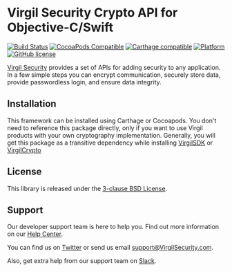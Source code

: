 # Virgil Security Crypto API for Objective-C/Swift

[![Build Status](https://api.travis-ci.org/VirgilSecurity/cryptoapi-x.svg?branch=master)](https://travis-ci.org/VirgilSecurity/cryptoapi-x)
[![CocoaPods Compatible](https://img.shields.io/cocoapods/v/VirgilCryptoAPI.svg)](https://cocoapods.org/pods/VirgilCryptoAPI)
[![Carthage compatible](https://img.shields.io/badge/Carthage-compatible-4BC51D.svg?style=flat)](https://github.com/Carthage/Carthage)
[![Platform](https://img.shields.io/cocoapods/p/VirgilCryptoAPI.svg?style=flat)](http://cocoadocs.org/docsets/VirgilCryptoAPI)
[![GitHub license](https://img.shields.io/badge/license-BSD%203--Clause-blue.svg)](https://github.com/VirgilSecurity/virgil/blob/master/LICENSE)

[Virgil Security](https://virgilsecurity.com) provides a set of APIs for adding security to any application. In a few simple steps you can encrypt communication, securely store data, provide passwordless login, and ensure data integrity.

## Installation

This framework can be installed using Carthage or Cocoapods. You don't need to reference this package directly, only if you want to use Virgil products with your own cryptography implementation. Generally, you will get this package as a transitive dependency while installing [VirgilSDK](https://github.com/VirgilSecurity/sdk-x) or [VirgilCrypto](https://github.com/VirgilSecurity/crypto-x)

## License

This library is released under the [3-clause BSD License](https://github.com/VirgilSecurity/virgil/blob/master/LICENSE).

## Support
Our developer support team is here to help you. Find out more information on our [Help Center](https://help.virgilsecurity.com/).

You can find us on [Twitter](https://twitter.com/VirgilSecurity) or send us email support@VirgilSecurity.com.

Also, get extra help from our support team on [Slack](https://virgilsecurity.slack.com/join/shared_invite/enQtMjg4MDE4ODM3ODA4LTc2OWQwOTQ3YjNhNTQ0ZjJiZDc2NjkzYjYxNTI0YzhmNTY2ZDliMGJjYWQ5YmZiOGU5ZWEzNmJiMWZhYWVmYTM).
